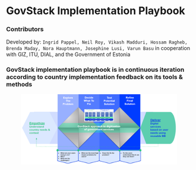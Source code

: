 # GovStack Implementation Playbook

### Contributors

Developed by: `Ingrid Pappel, Neil Roy, Vikash Madduri, Hossam Ragheb, Brenda Maday, Nora Hauptmann, Josephine Lusi, Varun Basu` in cooperation with GIZ, ITU, DIAL, and the Government of Estonia

### GovStack implementation playbook is in continuous iteration according to country implementation feedback on its tools & methods

<figure><img src="../.gitbook/assets/Screenshot 2022-09-19 223817.png" alt=""><figcaption></figcaption></figure>
